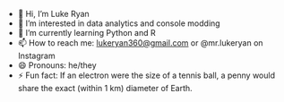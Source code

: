 - 👋 Hi, I’m Luke Ryan
- 👀 I’m interested in data analytics and console modding
- 🌱 I’m currently learning Python and R
- 📫 How to reach me: lukeryan360@gmail.com or @mr.lukeryan on Instagram
- 😄 Pronouns: he/they
- ⚡ Fun fact: If an electron were the size of a tennis ball, a penny would share the exact (within 1 km) diameter of Earth.
